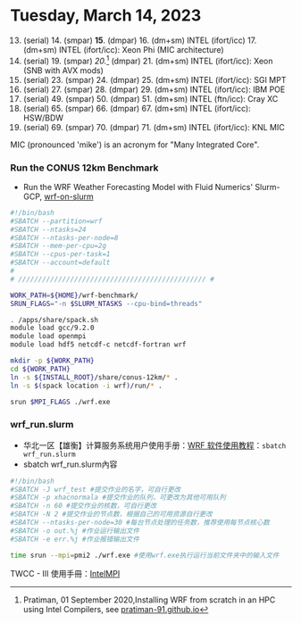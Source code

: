 # Tuesday, March 14, 2023

 13. (serial)  14. (smpar)  **15**. (dmpar)  16. (dm+sm)   INTEL (ifort/icc)
                                         17. (dm+sm)   INTEL (ifort/icc): Xeon Phi (MIC architecture)
 18. (serial)  19. (smpar)  *20.*[^1] (dmpar)  21. (dm+sm)   INTEL (ifort/icc): Xeon (SNB with AVX mods)
 22. (serial)  23. (smpar)  24. (dmpar)  25. (dm+sm)   INTEL (ifort/icc): SGI MPT
 26. (serial)  27. (smpar)  28. (dmpar)  29. (dm+sm)   INTEL (ifort/icc): IBM POE
 48. (serial)  49. (smpar)  50. (dmpar)  51. (dm+sm)   INTEL (ftn/icc): Cray XC
 64. (serial)  65. (smpar)  66. (dmpar)  67. (dm+sm)   INTEL (ifort/icc): HSW/BDW
 68. (serial)  69. (smpar)  70. (dmpar)  71. (dm+sm)   INTEL (ifort/icc): KNL MIC


MIC (pronounced 'mike') is an acronym for "Many Integrated Core".

[^1]: Pratiman, 01 September 2020,Installing WRF from scratch in an HPC using Intel Compilers, see [pratiman-91.github.io][pratiman]

[pratiman]: https://pratiman-91.github.io/2020/09/01/Installing-WRF-from-scratch-in-an-HPC-using-Intel-Compilers.html "Installing WRF from scratch in an HPC using Intel Compilers"

### Run the CONUS 12km Benchmark

- Run the WRF Weather Forecasting Model with Fluid Numerics' Slurm-GCP, [wrf-on-slurm](https://codelabs.developers.google.com/codelabs/wrf-on-slurm-gcp#3) 

```bash
#!/bin/bash
#SBATCH --partition=wrf
#SBATCH --ntasks=24
#SBATCH --ntasks-per-node=8
#SBATCH --mem-per-cpu=2g
#SBATCH --cpus-per-task=1
#SBATCH --account=default
#
# /////////////////////////////////////////////// #

WORK_PATH=${HOME}/wrf-benchmark/
SRUN_FLAGS="-n $SLURM_NTASKS --cpu-bind=threads"

. /apps/share/spack.sh
module load gcc/9.2.0
module load openmpi
module load hdf5 netcdf-c netcdf-fortran wrf

mkdir -p ${WORK_PATH}
cd ${WORK_PATH}
ln -s ${INSTALL_ROOT}/share/conus-12km/* .
ln -s $(spack location -i wrf)/run/* .

srun $MPI_FLAGS ./wrf.exe
```

### wrf_run.slurm

- 华北一区【雄衡】计算服务系统用户使用手册：[WRF 软件使用教程](https://ac.sugon.com/doc/1.0.6/11268/general-handbook/software-tutorial/wrf.html)：`sbatch wrf_run.slurm`
- sbatch wrf_run.slurm內容

```bash
#!/bin/bash
#SBATCH -J wrf_test #提交作业的名字，可自行更改
#SBATCH -p xhacnormala #提交作业的队列，可更改为其他可用队列
#SBATCH -n 60 #提交作业的核数，可自行更改
#SBATCH -N 2 #提交作业的节点数，根据自己的可用资源自行更改
#SBATCH --ntasks-per-node=30 #每台节点处理的任务数，推荐使用每节点核心数
#SBATCH -o out.%j #作业运行输出文件
#SBATCH -e err.%j #作业报错输出文件

time srun --mpi=pmi2 ./wrf.exe #使用wrf.exe执行运行当前文件夹中的输入文件
```

TWCC - III 使用手冊：[IntelMPI](https://man.twcc.ai/@TWCC-III-manual/H1Vyiuos_)
